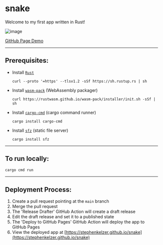 # snake
Welcome to my first app written in Rust!

![image](https://user-images.githubusercontent.com/19741798/189489002-1454a5fe-91c5-497a-bf97-5c9979c4aa60.png)

[GitHub Page Demo](https://stephenkelzer.github.io/snake)

---

## Prerequisites:
- Install [`Rust`](https://www.rust-lang.org/tools/install)
   ```
   curl --proto '=https' --tlsv1.2 -sSf https://sh.rustup.rs | sh
   ```
- Install [`wasm-pack`](https://rustwasm.github.io/wasm-pack/installer/) (WebAssembly packager)
   ```
   curl https://rustwasm.github.io/wasm-pack/installer/init.sh -sSf | sh
   ```
- Install [`cargo-cmd`](https://crates.io/crates/cargo-cmd) (cargo command runner)
   ```
   cargo install cargo-cmd
   ```
- Install [`sfz`](https://crates.io/crates/sfz) (static file server)
   ```
   cargo install sfz
   ```

---

## To run locally:
```bash
cargo cmd run
```

---

## Deployment Process:
1) Create a pull request pointing at the `main` branch
1) Merge the pull request
1) The 'Release Drafter' GitHub Action will create a draft release
1) Edit the draft release and set it to a published state
1) The 'Deploy to GitHub Pages' GitHub Action will deploy the app to GitHub Pages
1) View the deployed app at [https://stephenkelzer.github.io/snake](https://stephenkelzer.github.io/snake)
